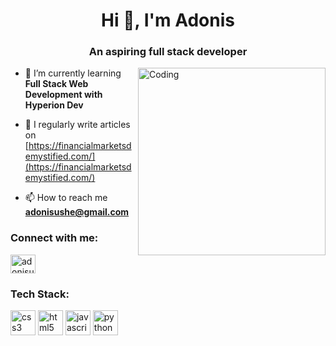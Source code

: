 <h1 align="center">Hi 👋, I'm Adonis</h1>
<h3 align="center">An aspiring full stack developer</h3>
<img align = "right" alt= "Coding" width = "300" src ="https://th.bing.com/th/id/R.3cdfe0eaab6fb743efe41501654af7bb?rik=UGs%2flUFAugVJVQ&riu=http%3a%2f%2fredbird-coding.com%2fimages%2fcoding3.png&ehk=qmZMfqWfokKTQJYuK9GjWTkpRhaGmX3JDvINHNnULFQ%3d&risl=&pid=ImgRaw&r=0">

- 🌱 I’m currently learning **Full Stack Web Development with Hyperion Dev**

- 📝 I regularly write articles on [https://financialmarketsdemystified.com/](https://financialmarketsdemystified.com/)

- 📫 How to reach me **adonisushe@gmail.com**

<h3 align="left">Connect with me:</h3>
<p align="left">
<a href="https://linkedin.com/in/adonisushe" target="blank"><img align="center" src="https://cdn2.iconfinder.com/data/icons/social-icons-color/512/linkedin-1024.png" alt="adonisushe" height="30" width="40" /></a>
</p>

<h3 align="left">Tech Stack:</h3>
<p align="left"> <img src="https://juanfalibene.com/resume/img/css-3.svg" alt="css3" width="40" height="40"/> </a>
<img src="https://cdn4.iconfinder.com/data/icons/logos-and-brands/512/167_Html5_logo_logos-1024.png" alt="html5" width="40" height="40"/> 
<img src="https://logowik.com/content/uploads/images/3799-javascript.jpg" alt="javascript" width="40" height="40"/>
<img src="https://img.favpng.com/24/0/1/python-scalable-vector-graphics-logo-javascript-clip-art-png-favpng-7AMPmkRx5u0JQsydMRxFv8mKn.jpg" alt="python" width="40" height="40"/> </p>
